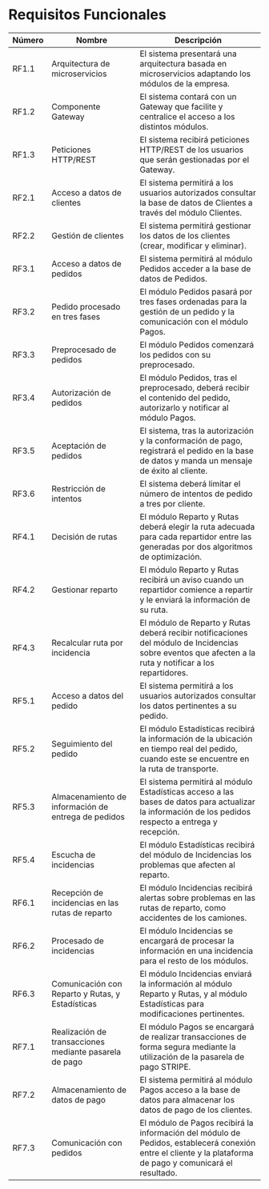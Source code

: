 # Requisitos Funcionales

| Número | Nombre                                                 | Descripción                                                                                                                                                |
| ------ | ------------------------------------------------------ | ---------------------------------------------------------------------------------------------------------------------------------------------------------- |
| RF1.1  | Arquitectura de microservicios                         | El sistema presentará una arquitectura basada en microservicios adaptando los módulos de la empresa.                                                       |
| RF1.2  | Componente Gateway                                     | El sistema contará con un Gateway que facilite y centralice el acceso a los distintos módulos.                                                             |
| RF1.3  | Peticiones HTTP/REST                                   | El sistema recibirá peticiones HTTP/REST de los usuarios que serán gestionadas por el Gateway.                                                             |
| RF2.1  | Acceso a datos de clientes                             | El sistema permitirá a los usuarios autorizados consultar la base de datos de Clientes a través del módulo Clientes.                                       |
| RF2.2  | Gestión de clientes                                    | El sistema permitirá gestionar los datos de los clientes (crear, modificar y eliminar).                                                                    |
| RF3.1  | Acceso a datos de pedidos                              | El sistema permitirá al módulo Pedidos acceder a la base de datos de Pedidos.                                                                              |
| RF3.2  | Pedido procesado en tres fases                         | El módulo Pedidos pasará por tres fases ordenadas para la gestión de un pedido y la comunicación con el módulo Pagos.                                      |
| RF3.3  | Preprocesado de pedidos                                | El módulo Pedidos comenzará los pedidos con su preprocesado.                                                                                               |
| RF3.4  | Autorización de pedidos                                | El módulo Pedidos, tras el preprocesado, deberá recibir el contenido del pedido, autorizarlo y notificar al módulo Pagos.                                  |
| RF3.5  | Aceptación de pedidos                                  | El sistema, tras la autorización y la conformación de pago, registrará el pedido en la base de datos y manda un mensaje de éxito al cliente.               |
| RF3.6  | Restricción de intentos                                | El sistema deberá limitar el número de intentos de pedido a tres por cliente.                                                                              |
| RF4.1  | Decisión de rutas                                      | El módulo Reparto y Rutas deberá elegir la ruta adecuada para cada repartidor entre las generadas por dos algoritmos de optimización.                      |
| RF4.2  | Gestionar reparto                                      | El módulo Reparto y Rutas recibirá un aviso cuando un repartidor comience a repartir y le enviará la información de su ruta.                               |
| RF4.3  | Recalcular ruta por incidencia                         | El módulo de Reparto y Rutas deberá recibir notificaciones del módulo de Incidencias sobre eventos que afecten a la ruta y notificar a los repartidores.   |
| RF5.1  | Acceso a datos del pedido                              | El sistema permitirá a los usuarios autorizados consultar los datos pertinentes a su pedido.                                                               |
| RF5.2  | Seguimiento del pedido                                 | El módulo Estadísticas recibirá la información de la ubicación en tiempo real del pedido, cuando este se encuentre en la ruta de transporte.               |
| RF5.3  | Almacenamiento de información de entrega de pedidos    | El sistema permitirá al módulo Estadísticas acceso a las bases de datos para actualizar la información de los pedidos respecto a entrega y recepción.      |
| RF5.4  | Escucha de incidencias                                 | El módulo Estadísticas recibirá del módulo de Incidencias los problemas que afecten al reparto.                                                            |
| RF6.1  | Recepción de incidencias en las rutas de reparto       | El módulo Incidencias recibirá alertas sobre problemas en las rutas de reparto, como accidentes de los camiones.                                           |
| RF6.2  | Procesado de incidencias                               | El módulo Incidencias se encargará de procesar la información en una incidencia para el resto de los módulos.                                              |
| RF6.3  | Comunicación con Reparto y Rutas, y Estadísticas       | El módulo Incidencias enviará la información al módulo Reparto y Rutas, y al módulo Estadísticas para modificaciones pertinentes.                          |
| RF7.1  | Realización de transacciones mediante pasarela de pago | El módulo Pagos se encargará de realizar transacciones de forma segura mediante la utilización de la pasarela de pago STRIPE.                              |
| RF7.2  | Almacenamiento de datos de pago                        | El sistema permitirá al módulo Pagos acceso a la base de datos para almacenar los datos de pago de los clientes.                                           |
| RF7.3  | Comunicación con pedidos                               | El módulo de Pagos recibirá la información del módulo de Pedidos, establecerá conexión entre el cliente y la plataforma de pago y comunicará el resultado. |
